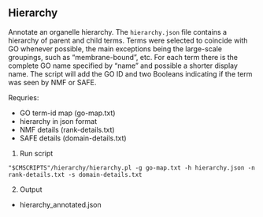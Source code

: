 ## Hierarchy

Annotate an organelle hierarchy. The `hierarchy.json` file contains a hierarchy of parent and child terms. Terms were selected to coincide with GO whenever possible, the main exceptions being the large-scale groupings, such as “membrane-bound”, etc. For each term there is the complete GO name specified by “name” and possible a shorter display name. The script will add the GO ID and two Booleans indicating if the term was seen by NMF or SAFE.

Requries:
* GO term-id map (go-map.txt)
* hierarchy in json format
* NMF details (rank-details.txt)
* SAFE details (domain-details.txt)

1. Run script
```
"$CMSCRIPTS"/hierarchy/hierarchy.pl -g go-map.txt -h hierarchy.json -n rank-details.txt -s domain-details.txt
```

2. Output
* hierarchy_annotated.json
